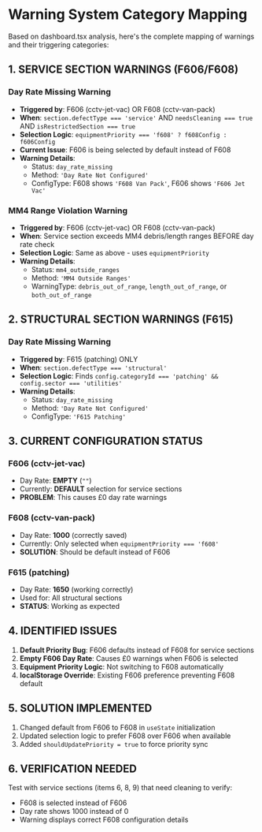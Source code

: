 # Warning System Category Mapping

Based on dashboard.tsx analysis, here's the complete mapping of warnings and their triggering categories:

## 1. SERVICE SECTION WARNINGS (F606/F608)

### Day Rate Missing Warning
- **Triggered by**: F606 (cctv-jet-vac) OR F608 (cctv-van-pack)
- **When**: `section.defectType === 'service'` AND `needsCleaning === true` AND `isRestrictedSection === true`
- **Selection Logic**: `equipmentPriority === 'f608' ? f608Config : f606Config`
- **Current Issue**: F606 is being selected by default instead of F608
- **Warning Details**:
  - Status: `day_rate_missing`
  - Method: `'Day Rate Not Configured'`
  - ConfigType: F608 shows `'F608 Van Pack'`, F606 shows `'F606 Jet Vac'`

### MM4 Range Violation Warning  
- **Triggered by**: F606 (cctv-jet-vac) OR F608 (cctv-van-pack)
- **When**: Service section exceeds MM4 debris/length ranges BEFORE day rate check
- **Selection Logic**: Same as above - uses `equipmentPriority`
- **Warning Details**:
  - Status: `mm4_outside_ranges`
  - Method: `'MM4 Outside Ranges'`
  - WarningType: `debris_out_of_range`, `length_out_of_range`, or `both_out_of_range`

## 2. STRUCTURAL SECTION WARNINGS (F615)

### Day Rate Missing Warning
- **Triggered by**: F615 (patching) ONLY
- **When**: `section.defectType === 'structural'`
- **Selection Logic**: Finds `config.categoryId === 'patching' && config.sector === 'utilities'`
- **Warning Details**:
  - Status: `day_rate_missing`
  - Method: `'Day Rate Not Configured'`
  - ConfigType: `'F615 Patching'`

## 3. CURRENT CONFIGURATION STATUS

### F606 (cctv-jet-vac)
- Day Rate: **EMPTY** (`""`)
- Currently: **DEFAULT** selection for service sections
- **PROBLEM**: This causes £0 day rate warnings

### F608 (cctv-van-pack)  
- Day Rate: **1000** (correctly saved)
- Currently: Only selected when `equipmentPriority === 'f608'`
- **SOLUTION**: Should be default instead of F606

### F615 (patching)
- Day Rate: **1650** (working correctly)
- Used for: All structural sections
- **STATUS**: Working as expected

## 4. IDENTIFIED ISSUES

1. **Default Priority Bug**: F606 defaults instead of F608 for service sections
2. **Empty F606 Day Rate**: Causes £0 warnings when F606 is selected
3. **Equipment Priority Logic**: Not switching to F608 automatically
4. **localStorage Override**: Existing F606 preference preventing F608 default

## 5. SOLUTION IMPLEMENTED

1. Changed default from F606 to F608 in `useState` initialization
2. Updated selection logic to prefer F608 over F606 when available
3. Added `shouldUpdatePriority = true` to force priority sync

## 6. VERIFICATION NEEDED

Test with service sections (items 6, 8, 9) that need cleaning to verify:
- F608 is selected instead of F606
- Day rate shows 1000 instead of 0
- Warning displays correct F608 configuration details